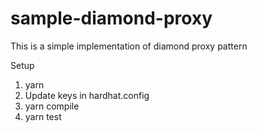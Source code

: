 # sample-diamond-proxy
This is a simple implementation of diamond proxy pattern

Setup
1) yarn
2) Update keys in hardhat.config
3) yarn compile
4) yarn test
